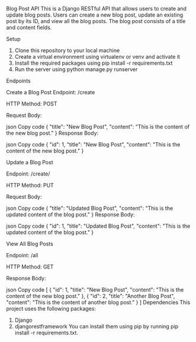 Blog Post API
This is a Django RESTful API that allows users to create and update blog posts. Users can create a new blog post, update an existing post by its ID, and view all the blog posts. The blog post consists of a title and content fields.

Setup

1. Clone this repository to your local machine
2. Create a virtual environment using virtualenv or venv and activate it
3. Install the required packages using pip install -r requirements.txt
4. Run the server using python manage.py runserver


Endpoints

Create a Blog Post
Endpoint: /create

HTTP Method: POST

Request Body:

json
Copy code
{
  "title": "New Blog Post",
  "content": "This is the content of the new blog post."
}
Response Body:

json
Copy code
{
  "id": 1,
  "title": "New Blog Post",
  "content": "This is the content of the new blog post."
}

Update a Blog Post

Endpoint: /create/<id>

HTTP Method: PUT

Request Body:

json
Copy code
{
  "title": "Updated Blog Post",
  "content": "This is the updated content of the blog post."
}
Response Body:

json
Copy code
{
  "id": 1,
  "title": "Updated Blog Post",
  "content": "This is the updated content of the blog post."
}


View All Blog Posts

Endpoint: /all

HTTP Method: GET

Response Body:

json
Copy code
[
  {
    "id": 1,
    "title": "New Blog Post",
    "content": "This is the content of the new blog post."
  },
  {
    "id": 2,
    "title": "Another Blog Post",
    "content": "This is the content of another blog post."
  }
]
Dependencies
This project uses the following packages:

1. Django
2. djangorestframework
You can install them using pip by running pip install -r requirements.txt.
